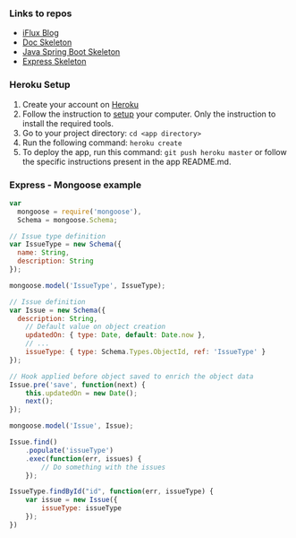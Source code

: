 ### Links to repos

- [iFlux Blog](http://www.iflux.io/blog.html)
- [Doc Skeleton](https://github.com/SoftEng-HEIGVD/Teaching-HEIGVD-CM_WEBS-2015-Labo-Doc)
- [Java Spring Boot Skeleton](https://github.com/SoftEng-HEIGVD/Teaching-HEIGVD-CM_WEBS-2015-Labo-SpringBoot)
- [Express Skeleton](https://github.com/SoftEng-HEIGVD/Teaching-HEIGVD-CM_WEBS-2015-Labo-Express)

### Heroku Setup

1. Create your account on [Heroku](https://signup.heroku.com/www-header)
2. Follow the instruction to [setup](https://devcenter.heroku.com/articles/getting-started-with-nodejs#set-up) your computer. Only the instruction to install the required tools.
3. Go to your project directory: `cd <app directory>`
4. Run the following command: `heroku create`
5. To deploy the app, run this command: `git push heroku master` or follow the specific instructions present in the app README.md.

### Express - Mongoose example

```javascript
var
  mongoose = require('mongoose'),
  Schema = mongoose.Schema;

// Issue type definition
var IssueType = new Schema({
  name: String,
  description: String
});

mongoose.model('IssueType', IssueType);

// Issue definition
var Issue = new Schema({
  description: String,
	// Default value on object creation
	updatedOn: { type: Date, default: Date.now },
	// ...
	issueType: { type: Schema.Types.ObjectId, ref: 'IssueType' }
});

// Hook applied before object saved to enrich the object data
Issue.pre('save', function(next) {
	this.updatedOn = new Date();
	next();
});

mongoose.model('Issue', Issue);

Issue.find()
	.populate('issueType')
	.exec(function(err, issues) {
		// Do something with the issues
	});

IssueType.findById("id", function(err, issueType) {
	var issue = new Issue({
		issueType: issueType
	});
})
```
